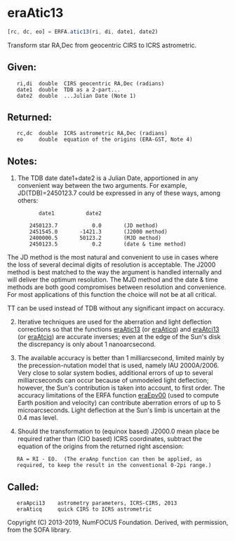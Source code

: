 # eraAtic13

```js
[rc, dc, eo] = ERFA.atic13(ri, di, date1, date2)
```

Transform star RA,Dec from geocentric CIRS to ICRS astrometric.

## Given:
```
   ri,di  double  CIRS geocentric RA,Dec (radians)
   date1  double  TDB as a 2-part...
   date2  double  ...Julian Date (Note 1)
```

## Returned:
```
   rc,dc  double  ICRS astrometric RA,Dec (radians)
   eo     double  equation of the origins (ERA-GST, Note 4)
```

## Notes:

1) The TDB date date1+date2 is a Julian Date, apportioned in any
   convenient way between the two arguments.  For example,
   JD(TDB)=2450123.7 could be expressed in any of these ways, among
   others:

```
          date1          date2

       2450123.7           0.0       (JD method)
       2451545.0       -1421.3       (J2000 method)
       2400000.5       50123.2       (MJD method)
       2450123.5           0.2       (date & time method)
```

   The JD method is the most natural and convenient to use in cases
   where the loss of several decimal digits of resolution is
   acceptable.  The J2000 method is best matched to the way the
   argument is handled internally and will deliver the optimum
   resolution.  The MJD method and the date & time methods are both
   good compromises between resolution and convenience.  For most
   applications of this function the choice will not be at all
   critical.

   TT can be used instead of TDB without any significant impact on
   accuracy.

2) Iterative techniques are used for the aberration and light
   deflection corrections so that the functions [eraAtic13][1] (or
   [eraAticq][2]) and [eraAtci13][3] (or [eraAtciq][4]) are accurate inverses;
   even at the edge of the Sun's disk the discrepancy is only about
   1 nanoarcsecond.

3) The available accuracy is better than 1 milliarcsecond, limited
   mainly by the precession-nutation model that is used, namely
   IAU 2000A/2006.  Very close to solar system bodies, additional
   errors of up to several milliarcseconds can occur because of
   unmodeled light deflection;  however, the Sun's contribution is
   taken into account, to first order.  The accuracy limitations of
   the ERFA function [eraEpv00][5] (used to compute Earth position and
   velocity) can contribute aberration errors of up to
   5 microarcseconds.  Light deflection at the Sun's limb is
   uncertain at the 0.4 mas level.

4) Should the transformation to (equinox based) J2000.0 mean place
   be required rather than (CIO based) ICRS coordinates, subtract the
   equation of the origins from the returned right ascension:
```
   RA = RI - EO.  (The eraAnp function can then be applied, as
   required, to keep the result in the conventional 0-2pi range.)
```

## Called:
```
   eraApci13    astrometry parameters, ICRS-CIRS, 2013
   eraAticq     quick CIRS to ICRS astrometric
```

Copyright (C) 2013-2019, NumFOCUS Foundation.
Derived, with permission, from the SOFA library.


[1]: era.atic13.md
[2]: era.aticq.md
[3]: era.atci13.md
[4]: era.atciq.md
[5]: era.epv00.md
